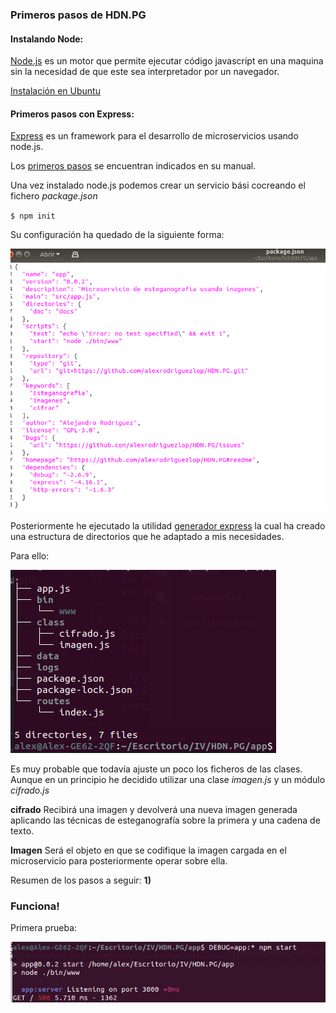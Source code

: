 ### Primeros pasos de HDN.PG

#### Instalando Node:
[Node.js](https://nodejs.org/es/) es un motor que permite ejecutar código javascript en una maquina sin la necesidad de que este sea interpretador por un navegador.

[Instalación en Ubuntu](https://github.com/nodesource/distributions/blob/master/README.md#debinstall)



#### Primeros pasos con Express:
[Express](https://expressjs.com) es un framework para el desarrollo de microservicios usando node.js.

Los [primeros pasos](https://expressjs.com/es/starter/installing.html) se encuentran indicados en su manual.

Una vez instalado node.js podemos crear un servicio bási cocreando el fichero *package.json*

`$ npm init`

Su configuración ha quedado de la siguiente forma:

![Configuración](Config.png)  

Posteriormente he ejecutado la utilidad [generador express](https://expressjs.com/es/starter/generator.html) la cual ha creado una estructura de directorios que he adaptado a mis necesidades. 

Para ello: 


![Estructura](estructura.png) 

Es muy probable que todavía ajuste un poco los ficheros de las clases. Aunque en un principio he decidido utilizar una clase *imagen.js* y un módulo *cifrado.js*

**cifrado** 
Recibirá una imagen y devolverá una nueva imagen generada aplicando las técnicas de esteganografía sobre la primera y una cadena de texto.

**Imagen**
Será el objeto en que se codifique la imagen cargada en el microservicio para posteriormente operar sobre ella. 

Resumen de los pasos a seguir:
**1)** 

### Funciona!
Primera prueba:

![ok](ok.png) 

